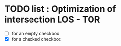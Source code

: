 # TODO list : Optimization of intersection LOS - TOR
- [ ] for an empty checkbox
- [x] for a checked checkbox

